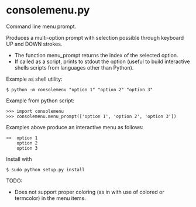 consolemenu.py
==============


Command line menu prompt.

Produces a multi-option prompt with selection possible through keyboard UP and DOWN strokes.

- The function menu_prompt returns the index of the selected option.
- If called as a script, prints to stdout the option (useful to build interactive shells scripts from languages other
than Python).

Example as shell utility:
```
$ python -m consolemenu "option 1" "option 2" "option 3" 
```

Example from python script:

    
    >>> import consolemenu
    >>> consolemenu.menu_prompt(['option 1', 'option 2', 'option 3'])

Examples above produce an interactive menu as follows:

    >>  option 1
        option 2
        option 3

Install with
```
$ sudo python setup.py install
```

TODO:

- Does not support proper coloring (as in with use of colored or termcolor) in the menu items.

